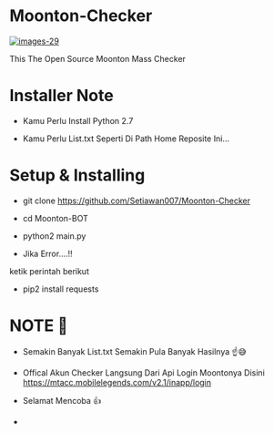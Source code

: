 # Moonton-Checker

<a href="https://github.com/Setiawan007"><img src="https://www.moonton.com/static/img/banner.0152897.png" alt="images-29" border="0"></a>

This The Open Source Moonton Mass Checker

# Installer Note

- Kamu Perlu Install Python 2.7

- Kamu Perlu List.txt Seperti Di Path Home Reposite Ini...

# Setup & Installing

- git clone https://github.com/Setiawan007/Moonton-Checker

- cd Moonton-BOT

- python2 main.py

- Jika Error....!! 

ketik perintah berikut 

- pip2 install requests

# NOTE 🤖

- Semakin Banyak List.txt Semakin Pula Banyak Hasilnya ☝️😅

- Offical Akun Checker Langsung Dari Api Login Moontonya Disini https://mtacc.mobilelegends.com/v2.1/inapp/login

- Selamat Mencoba 👍
- 

